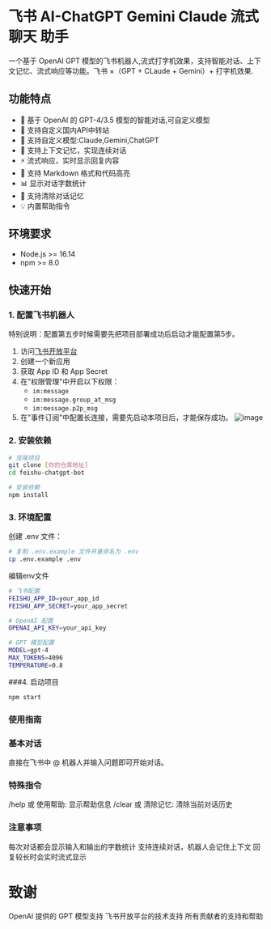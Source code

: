# 飞书 AI-ChatGPT Gemini Claude 流式聊天 助手

一个基于 OpenAI GPT 模型的飞书机器人,流式打字机效果，支持智能对话、上下文记忆、流式响应等功能。飞书 ×（GPT + CLaude + Gemini）+ 打字机效果.

## 功能特点

- 🤖 基于 OpenAI 的 GPT-4/3.5 模型的智能对话,可自定义模型
- 🤖 支持自定义国内API中转站
- 🤖 支持自定义模型:Claude,Gemini,ChatGPT
- 💭 支持上下文记忆，实现连续对话
- ⚡ 流式响应，实时显示回复内容
- 📝 支持 Markdown 格式和代码高亮
- 📊 显示对话字数统计
- 🔄 支持清除对话记忆
- 💡 内置帮助指令

## 环境要求

- Node.js >= 16.14
- npm >= 8.0

## 快速开始

### 1. 配置飞书机器人

特别说明：配置第五步时候需要先把项目部署成功后启动才能配置第5步。
1. 访问[飞书开放平台](https://open.feishu.cn/app)
2. 创建一个新应用
3. 获取 App ID 和 App Secret
4. 在"权限管理"中开启以下权限：
   - `im:message`
   - `im:message.group_at_msg`
   - `im:message.p2p_msg`
5. 在"事件订阅"中配置长连接，需要先启动本项目后，才能保存成功。
![image](https://github.com/user-attachments/assets/2a021a97-96d1-40f8-b9c4-2abb45aef9bb)



### 2. 安装依赖
```bash
# 克隆项目
git clone [你的仓库地址]
cd feishu-chatgpt-bot

# 安装依赖
npm install
```

### 3. 环境配置
创建 .env 文件：
```bash
# 复制 .env.example 文件并重命名为 .env
cp .env.example .env
```

编辑env文件
```bash
# 飞书配置
FEISHU_APP_ID=your_app_id
FEISHU_APP_SECRET=your_app_secret

# OpenAI 配置
OPENAI_API_KEY=your_api_key

# GPT 模型配置
MODEL=gpt-4
MAX_TOKENS=4096
TEMPERATURE=0.8
```

###4. 启动项目
```bash
npm start
```

### 使用指南

### 基本对话
直接在飞书中 @ 机器人并输入问题即可开始对话。

### 特殊指令
/help 或 使用帮助: 显示帮助信息
/clear 或 清除记忆: 清除当前对话历史

### 注意事项
每次对话都会显示输入和输出的字数统计
支持连续对话，机器人会记住上下文
回复较长时会实时流式显示

# 致谢
OpenAI 提供的 GPT 模型支持
飞书开放平台的技术支持
所有贡献者的支持和帮助
